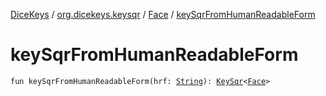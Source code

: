 [DiceKeys](../../index.md) / [org.dicekeys.keysqr](../index.md) / [Face](index.md) / [keySqrFromHumanReadableForm](./key-sqr-from-human-readable-form.md)

# keySqrFromHumanReadableForm

`fun keySqrFromHumanReadableForm(hrf: `[`String`](https://kotlinlang.org/api/latest/jvm/stdlib/kotlin/-string/index.html)`): `[`KeySqr`](../-key-sqr/index.md)`<`[`Face`](index.md)`>`